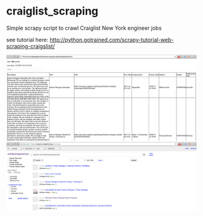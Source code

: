 # craiglist_scraping

Simple scrapy script to crawl Craiglist New York engineer jobs 

see tutorial here: http://python.gotrained.com/scrapy-tutorial-web-scraping-craigslist/

![alt tag](https://github.com/jadedagher/craiglist_scraping/blob/master/ressources/html_display.png)
![alt tag](https://github.com/jadedagher/craiglist_scraping/blob/master/ressources/craiglist.png)
